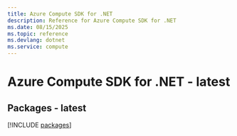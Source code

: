 ```yaml
---
title: Azure Compute SDK for .NET
description: Reference for Azure Compute SDK for .NET
ms.date: 08/15/2025
ms.topic: reference
ms.devlang: dotnet
ms.service: compute
---
```

# Azure Compute SDK for .NET - latest
## Packages - latest
[!INCLUDE [packages](compute-index.md)]